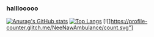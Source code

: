 ### halllooooo

[![Anurag's GitHub stats](https://github-readme-stats.vercel.app/api?username=NeeNawAmbulance&show_icons=true&theme=radical)](https://github.com/anuraghazra/github-readme-stats)
[![Top Langs](https://github-readme-stats.vercel.app/api/top-langs/?username=NeeNawAmbulance&show_icons=true&theme=radical)](https://github.com/anuraghazra/github-readme-stats)
[![]https://profile-counter.glitch.me/NeeNawAmbulance/count.svg"]
